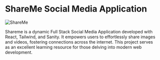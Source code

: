 # ShareMe Social Media Application
![ShareMe](https://i.ibb.co/8cLfj3X/image.png)

Shareme is a dynamic Full Stack Social Media Application developed with React, Tailwind, and Sanity. It empowers users to effortlessly share images and videos, fostering connections across the internet. This project serves as an excellent learning resource for those delving into modern web development.
